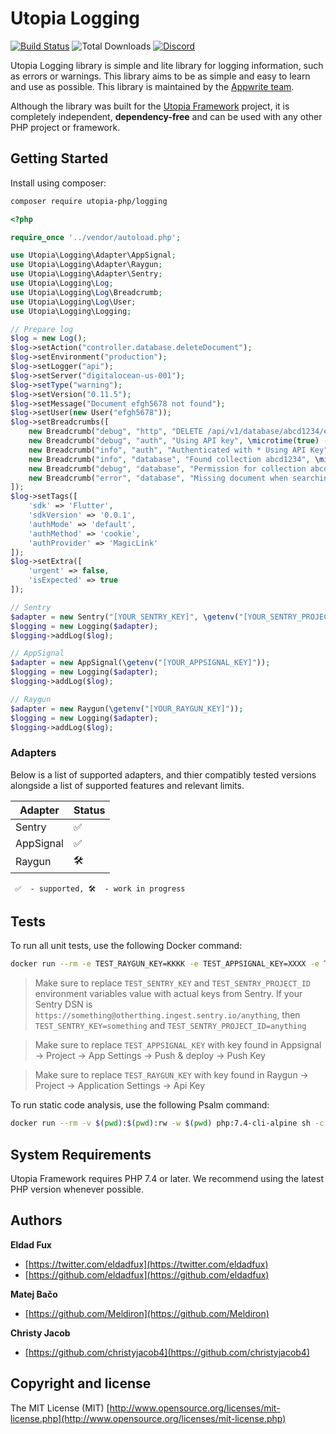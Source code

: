 # Utopia Logging

[![Build Status](https://travis-ci.org/utopia-php/logging.svg?branch=main)](https://travis-ci.com/utopia-php/logging)
![Total Downloads](https://img.shields.io/packagist/dt/utopia-php/logging.svg)
[![Discord](https://img.shields.io/discord/564160730845151244)](https://appwrite.io/discord)

Utopia Logging library is simple and lite library for logging information, such as errors or warnings. This library aims to be as simple and easy to learn and use as possible. This library is maintained by the [Appwrite team](https://appwrite.io).

Although the library was built for the [Utopia Framework](https://github.com/utopia-php/framework) project, it is completely independent, **dependency-free** and can be used with any other PHP project or framework.

## Getting Started

Install using composer:
```bash
composer require utopia-php/logging
```

```php
<?php

require_once '../vendor/autoload.php';

use Utopia\Logging\Adapter\AppSignal;
use Utopia\Logging\Adapter\Raygun;
use Utopia\Logging\Adapter\Sentry;
use Utopia\Logging\Log;
use Utopia\Logging\Log\Breadcrumb;
use Utopia\Logging\Log\User;
use Utopia\Logging\Logging;

// Prepare log
$log = new Log();
$log->setAction("controller.database.deleteDocument");
$log->setEnvironment("production");
$log->setLogger("api");
$log->setServer("digitalocean-us-001");
$log->setType("warning");
$log->setVersion("0.11.5");
$log->setMessage("Document efgh5678 not found");
$log->setUser(new User("efgh5678"));
$log->setBreadcrumbs([
    new Breadcrumb("debug", "http", "DELETE /api/v1/database/abcd1234/efgh5678", \microtime(true) - 500),
    new Breadcrumb("debug", "auth", "Using API key", \microtime(true) - 400),
    new Breadcrumb("info", "auth", "Authenticated with * Using API Key", \microtime(true) - 350),
    new Breadcrumb("info", "database", "Found collection abcd1234", \microtime(true) - 300),
    new Breadcrumb("debug", "database", "Permission for collection abcd1234 met", \microtime(true) - 200),
    new Breadcrumb("error", "database", "Missing document when searching by ID!", \microtime(true)),
]);
$log->setTags([
    'sdk' => 'Flutter',
    'sdkVersion' => '0.0.1',
    'authMode' => 'default',
    'authMethod' => 'cookie',
    'authProvider' => 'MagicLink'
]);
$log->setExtra([
    'urgent' => false,
    'isExpected' => true
]);

// Sentry
$adapter = new Sentry("[YOUR_SENTRY_KEY]", \getenv("[YOUR_SENTRY_PROJECT_ID]"));
$logging = new Logging($adapter);
$logging->addLog($log);

// AppSignal
$adapter = new AppSignal(\getenv("[YOUR_APPSIGNAL_KEY]"));
$logging = new Logging($adapter);
$logging->addLog($log);

// Raygun
$adapter = new Raygun(\getenv("[YOUR_RAYGUN_KEY]"));
$logging = new Logging($adapter);
$logging->addLog($log);

```

### Adapters

Below is a list of supported adapters, and thier compatibly tested versions alongside a list of supported features and relevant limits.

| Adapter | Status |
|---------|---------|
| Sentry | ✅ |
| AppSignal | ✅ |
| Raygun | 🛠 |

` ✅  - supported, 🛠  - work in progress`

## Tests

To run all unit tests, use the following Docker command:

```bash
docker run --rm -e TEST_RAYGUN_KEY=KKKK -e TEST_APPSIGNAL_KEY=XXXX -e TEST_SENTRY_KEY=YYYY -e TEST_SENTRY_PROJECT_ID=ZZZZ -v $(pwd):$(pwd):rw -w $(pwd) php:7.4-cli-alpine sh -c "vendor/bin/phpunit --configuration phpunit.xml tests"
```

> Make sure to replace `TEST_SENTRY_KEY` and `TEST_SENTRY_PROJECT_ID` environment variables value with actual keys from Sentry. If your Sentry DSN is `https://something@otherthing.ingest.sentry.io/anything`, then `TEST_SENTRY_KEY=something` and `TEST_SENTRY_PROJECT_ID=anything`

> Make sure to replace `TEST_APPSIGNAL_KEY` with key found in Appsignal -> Project -> App Settings -> Push & deploy -> Push Key

> Make sure to replace `TEST_RAYGUN_KEY` with key found in Raygun -> Project -> Application Settings -> Api Key

To run static code analysis, use the following Psalm command:

```bash
docker run --rm -v $(pwd):$(pwd):rw -w $(pwd) php:7.4-cli-alpine sh -c "vendor/bin/psalm --show-info=true"
```

## System Requirements

Utopia Framework requires PHP 7.4 or later. We recommend using the latest PHP version whenever possible.

## Authors

**Eldad Fux**

+ [https://twitter.com/eldadfux](https://twitter.com/eldadfux)
+ [https://github.com/eldadfux](https://github.com/eldadfux)

**Matej Bačo**

+ [https://github.com/Meldiron](https://github.com/Meldiron)

**Christy Jacob**

+ [https://github.com/christyjacob4](https://github.com/christyjacob4)

## Copyright and license

The MIT License (MIT) [http://www.opensource.org/licenses/mit-license.php](http://www.opensource.org/licenses/mit-license.php)

